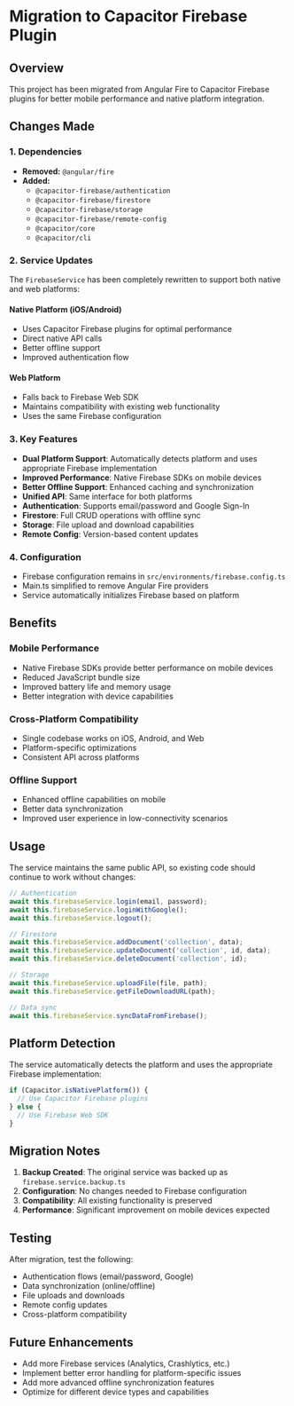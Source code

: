 # Migration to Capacitor Firebase Plugin

## Overview
This project has been migrated from Angular Fire to Capacitor Firebase plugins for better mobile performance and native platform integration.

## Changes Made

### 1. Dependencies
- **Removed:** `@angular/fire` 
- **Added:** 
  - `@capacitor-firebase/authentication`
  - `@capacitor-firebase/firestore`
  - `@capacitor-firebase/storage`
  - `@capacitor-firebase/remote-config`
  - `@capacitor/core`
  - `@capacitor/cli`

### 2. Service Updates
The `FirebaseService` has been completely rewritten to support both native and web platforms:

#### Native Platform (iOS/Android)
- Uses Capacitor Firebase plugins for optimal performance
- Direct native API calls
- Better offline support
- Improved authentication flow

#### Web Platform
- Falls back to Firebase Web SDK
- Maintains compatibility with existing web functionality
- Uses the same Firebase configuration

### 3. Key Features
- **Dual Platform Support**: Automatically detects platform and uses appropriate Firebase implementation
- **Improved Performance**: Native Firebase SDKs on mobile devices
- **Better Offline Support**: Enhanced caching and synchronization
- **Unified API**: Same interface for both platforms
- **Authentication**: Supports email/password and Google Sign-In
- **Firestore**: Full CRUD operations with offline sync
- **Storage**: File upload and download capabilities
- **Remote Config**: Version-based content updates

### 4. Configuration
- Firebase configuration remains in `src/environments/firebase.config.ts`
- Main.ts simplified to remove Angular Fire providers
- Service automatically initializes Firebase based on platform

## Benefits

### Mobile Performance
- Native Firebase SDKs provide better performance on mobile devices
- Reduced JavaScript bundle size
- Improved battery life and memory usage
- Better integration with device capabilities

### Cross-Platform Compatibility
- Single codebase works on iOS, Android, and Web
- Platform-specific optimizations
- Consistent API across platforms

### Offline Support
- Enhanced offline capabilities on mobile
- Better data synchronization
- Improved user experience in low-connectivity scenarios

## Usage

The service maintains the same public API, so existing code should continue to work without changes:

```typescript
// Authentication
await this.firebaseService.login(email, password);
await this.firebaseService.loginWithGoogle();
await this.firebaseService.logout();

// Firestore
await this.firebaseService.addDocument('collection', data);
await this.firebaseService.updateDocument('collection', id, data);
await this.firebaseService.deleteDocument('collection', id);

// Storage
await this.firebaseService.uploadFile(file, path);
await this.firebaseService.getFileDownloadURL(path);

// Data sync
await this.firebaseService.syncDataFromFirebase();
```

## Platform Detection

The service automatically detects the platform and uses the appropriate Firebase implementation:

```typescript
if (Capacitor.isNativePlatform()) {
  // Use Capacitor Firebase plugins
} else {
  // Use Firebase Web SDK
}
```

## Migration Notes

1. **Backup Created**: The original service was backed up as `firebase.service.backup.ts`
2. **Configuration**: No changes needed to Firebase configuration
3. **Compatibility**: All existing functionality is preserved
4. **Performance**: Significant improvement on mobile devices expected

## Testing

After migration, test the following:
- Authentication flows (email/password, Google)
- Data synchronization (online/offline)
- File uploads and downloads
- Remote config updates
- Cross-platform compatibility

## Future Enhancements

- Add more Firebase services (Analytics, Crashlytics, etc.)
- Implement better error handling for platform-specific issues
- Add more advanced offline synchronization features
- Optimize for different device types and capabilities
